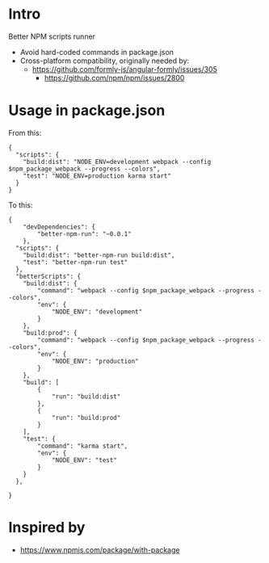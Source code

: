 # Intro

Better NPM scripts runner

- Avoid hard-coded commands in package.json
- Cross-platform compatibility, originally needed by:
    - https://github.com/formly-js/angular-formly/issues/305
        - https://github.com/npm/npm/issues/2800

# Usage in package.json

From this:
```
{
  "scripts": {
    "build:dist": "NODE_ENV=development webpack --config $npm_package_webpack --progress --colors",
    "test": "NODE_ENV=production karma start"
  }
}
```

To this:
```
{
	"devDependencies": {
		"better-npm-run": "~0.0.1"
	},
  "scripts": {
    "build:dist": "better-npm-run build:dist",
    "test": "better-npm-run test"
  },
  "betterScripts": {
    "build:dist": {
        "command": "webpack --config $npm_package_webpack --progress --colors",
        "env": {
            "NODE_ENV": "development"
        }
    },
    "build:prod": {
        "command": "webpack --config $npm_package_webpack --progress --colors",
        "env": {
            "NODE_ENV": "production"
        }
    },
    "build": [
        {
            "run": "build:dist"
        },
        {
            "run": "build:prod"
        }
    ],
    "test": {
        "command": "karma start",
        "env": {
            "NODE_ENV": "test"
        }
    }
  },

}
```

# Inspired by

- https://www.npmjs.com/package/with-package